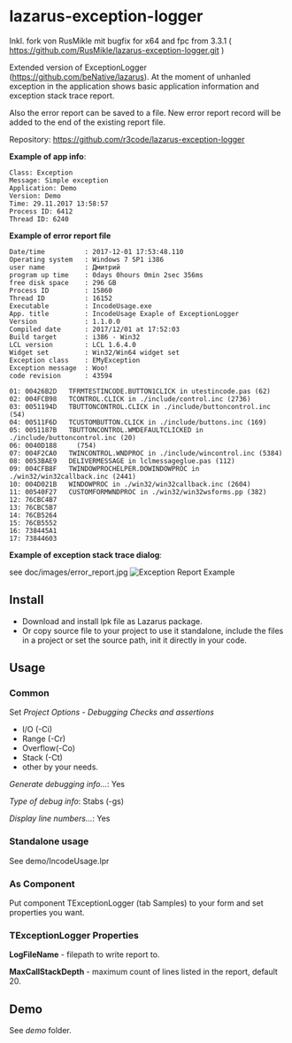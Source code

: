 # lazarus-exception-logger

Inkl. fork von RusMikle mit bugfix for x64 and fpc from 3.3.1 ( https://github.com/RusMikle/lazarus-exception-logger.git )

Extended version of ExceptionLogger (https://github.com/beNative/lazarus).
At the moment of unhanled exception in the application shows basic application 
information and exception stack trace report. 

Also the error report can be saved to a file. New error report record will be 
added to the end of the existing report file.

Repository: https://github.com/r3code/lazarus-exception-logger

**Example of app info**:

    Class: Exception
    Message: Simple exception
    Application: Demo
    Version: Demo
    Time: 29.11.2017 13:58:57
    Process ID: 6412
    Thread ID: 6240
    
**Example of error report file**

    Date/time          : 2017-12-01 17:53:48.110
    Operating system   : Windows 7 SP1 i386
    user name          : Дмитрий
    program up time    : 0days 0hours 0min 2sec 356ms
    free disk space    : 296 GB
    Process ID         : 15860
    Thread ID          : 16152
    Executable         : IncodeUsage.exe
    App. title         : IncodeUsage Exaple of ExceptionLogger
    Version            : 1.1.0.0
    Compiled date      : 2017/12/01 at 17:52:03
    Build target       : i386 - Win32
    LCL version        : LCL 1.6.4.0
    Widget set         : Win32/Win64 widget set
    Exception class    : EMyException
    Exception message  : Woo!
    code revision      : 43594

    01: 00426B2D   TFRMTESTINCODE.BUTTON1CLICK in utestincode.pas (62)
    02: 004FCB98   TCONTROL.CLICK in ./include/control.inc (2736)
    03: 0051194D   TBUTTONCONTROL.CLICK in ./include/buttoncontrol.inc (54)
    04: 00511F6D   TCUSTOMBUTTON.CLICK in ./include/buttons.inc (169)
    05: 0051187B   TBUTTONCONTROL.WMDEFAULTCLICKED in ./include/buttoncontrol.inc (20)
    06: 0040D188     (754)
    07: 004F2CA0   TWINCONTROL.WNDPROC in ./include/wincontrol.inc (5384)
    08: 0053BAE9   DELIVERMESSAGE in lclmessageglue.pas (112)
    09: 004CFB8F   TWINDOWPROCHELPER.DOWINDOWPROC in ./win32/win32callback.inc (2441)
    10: 004D021B   WINDOWPROC in ./win32/win32callback.inc (2604)
    11: 00540F27   CUSTOMFORMWNDPROC in ./win32/win32wsforms.pp (382)
    12: 76CBC4B7     
    13: 76CBC5B7     
    14: 76CB5264     
    15: 76CB5552     
    16: 738445A1     
    17: 73844603 

    
**Example of exception stack trace dialog**:

see doc/images/error_report.jpg
![Exception Report Example](https://raw.githubusercontent.com/r3code/lazarus-exception-logger/master/doc/images/error_report.jpg)

## Install 

* Download and install lpk file as Lazarus package.
* Or copy source file to your project to use it standalone, include the files in a project or set the source path, init it directly in your code.

## Usage

### Common

Set *Project Options - Debugging* 
*Checks and assertions*
 
* I/O (-Ci)
* Range (-Cr)
* Overflow(-Co)
* Stack (-Ct)
* other by your needs.

*Generate debugging info...*: Yes

*Type of debug info*: Stabs (-gs)

*Display line numbers...*: Yes

### Standalone usage

See demo/IncodeUsage.lpr

### As Component

Put component TExceptionLogger (tab Samples) to your form and set properties you want.

### TExceptionLogger Properties 

**LogFileName** - filepath to write report to.

**MaxCallStackDepth** - maximum count of lines listed in the report, default 20.

## Demo 

See *demo* folder.



